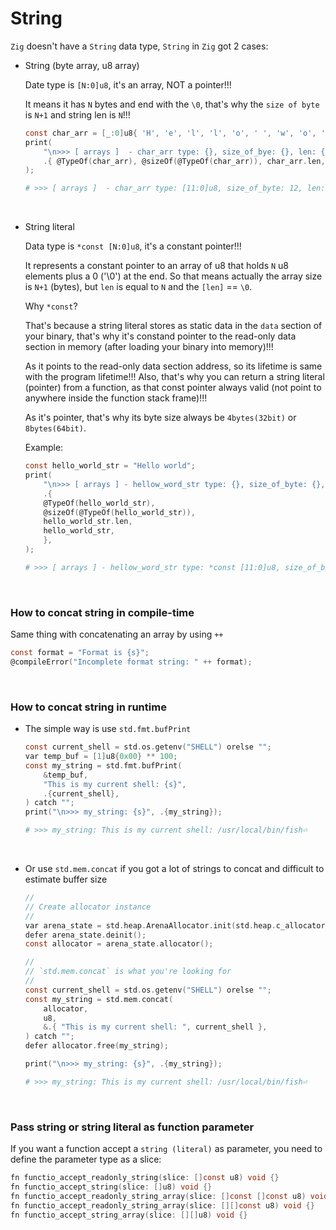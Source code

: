 # String

`Zig` doesn't have a `String` data type, `String` in `Zig` got 2 cases:

- String (byte array, u8 array)

    Date type is `[N:0]u8`, it's an array, NOT a pointer!!!

    It means it has `N` bytes and end with the `\0`, that's why the `size of byte`
    is `N+1` and string len is `N`!!!

    ```c
    const char_arr = [_:0]u8{ 'H', 'e', 'l', 'l', 'o', ' ', 'w', 'o', 'r', 'l', 'd' };
    print(
        "\n>>> [ arrays ]  - char_arr type: {}, size_of_bye: {}, len: {}, value: {s}",
        .{ @TypeOf(char_arr), @sizeOf(@TypeOf(char_arr)), char_arr.len, char_arr },
    );
    ```
    ```bash
    # >>> [ arrays ]  - char_arr type: [11:0]u8, size_of_byte: 12, len: 11, value: Hello world
    ```

    </br>

- String literal

    Data type is `*const [N:0]u8`, it's a constant pointer!!!

    It represents a constant pointer to an array of u8 that holds `N` u8
    elements plus a 0 ('\0') at the end. So that means actually the array
    size is `N+1` (bytes), but `len` is equal to `N` and the `[len]` == `\0`.

    Why `*const`?

    That's because a string literal stores as static data in the `data`
    section of your binary, that's why it's constand pointer to the read-only
    data section in memory (after loading your binary into memory)!!!

    As it points to the read-only data section address, so its lifetime is same
    with the program lifetime!!! Also, that's why you can return a string literal
    (pointer) from a function, as that const pointer always valid (not point to
    anywhere inside the function stack frame)!!!

    As it's pointer, that's why its byte size always be `4bytes(32bit)` or
    `8bytes(64bit)`.

    Example:

    ```c
    const hello_world_str = "Hello world";
    print(
        "\n>>> [ arrays ] - hellow_word_str type: {}, size_of_byte: {}, len: {}, value: {s}",
        .{
        @TypeOf(hello_world_str),
        @sizeOf(@TypeOf(hello_world_str)),
        hello_world_str.len,
        hello_world_str,
        },
    );
    ```
    ```bash
    # >>> [ arrays ] - hellow_word_str type: *const [11:0]u8, size_of_byte: 8, len: 11, value: Hello world
    ```

    </br>

### How to concat string in compile-time

Same thing with concatenating an array by using `++`

```c
const format = "Format is {s}";
@compileError("Incomplete format string: " ++ format);
```

</br>

### How to concat string in runtime

- The simple way is use `std.fmt.bufPrint`

    ```c
    const current_shell = std.os.getenv("SHELL") orelse "";
    var temp_buf = [1]u8{0x00} ** 100;
    const my_string = std.fmt.bufPrint(
        &temp_buf,
        "This is my current shell: {s}",
        .{current_shell},
    ) catch "";
    print("\n>>> my_string: {s}", .{my_string});
    ```

    ```bash
    # >>> my_string: This is my current shell: /usr/local/bin/fish⏎
    ```

    </br>

- Or use `std.mem.concat` if you got a lot of strings to concat and difficult to estimate buffer size

    ```c
    //
    // Create allocator instance
    //
    var arena_state = std.heap.ArenaAllocator.init(std.heap.c_allocator);
    defer arena_state.deinit();
    const allocator = arena_state.allocator();

    //
    // `std.mem.concat` is what you're looking for
    //
    const current_shell = std.os.getenv("SHELL") orelse "";
    const my_string = std.mem.concat(
        allocator,
        u8,
        &.{ "This is my current shell: ", current_shell },
    ) catch "";
    defer allocator.free(my_string);

    print("\n>>> my_string: {s}", .{my_string});
    ```

    ```bash
    # >>> my_string: This is my current shell: /usr/local/bin/fish⏎
    ```

    </br>


### Pass string or string literal as function parameter

If you want a function accept a `string (literal)` as parameter, you need
to define the parameter type as a slice:

```c
fn functio_accept_readonly_string(slice: []const u8) void {}
fn functio_accept_string(slice: []u8) void {}
fn functio_accept_readonly_string_array(slice: []const []const u8) void {}
fn functio_accept_readonly_string_array(slice: [][]const u8) void {}
fn functio_accept_string_array(slice: [][]u8) void {}
```

</br>


